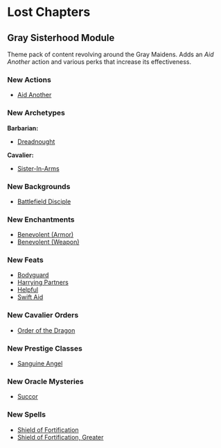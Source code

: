 # Lost Chapters

## Gray Sisterhood Module
Theme pack of content revolving around the Gray Maidens. Adds an *Aid Another* action and various perks that increase its effectiveness.

### New Actions
- [Aid Another](https://www.d20pfsrd.com/gamemastering/Combat/#TOC-Aid-Another) 

### New Archetypes
**Barbarian:**
- [Dreadnought](https://www.d20pfsrd.com/classes/core-classes/barbarian/archetypes/paizo-barbarian-archetypes/dreadnought-barbarian-archetype/)

**Cavalier:**
- [Sister-In-Arms](https://www.d20pfsrd.com/classes/base-classes/cavalier/archetypes/paizo-cavalier-archetypes/sister-in-arms-cavalier-archetype/)

### New Backgrounds
- [Battlefield Disciple](https://www.d20pfsrd.com/traits/combat-traits/battlefield-disciple/)

### New Enchantments
- [Benevolent (Armor)](https://www.d20pfsrd.com/magic-items/magic-armor/magic-armor-and-shield-special-abilities/benevolent/)
- [Benevolent (Weapon)](https://www.d20pfsrd.com/magic-items/magic-weapons/magic-weapon-special-abilities/benevolent/)

### New Feats
- [Bodyguard](https://www.d20pfsrd.com/feats/combat-feats/bodyguard-combat/)
- [Harrying Partners](https://www.d20pfsrd.com/feats/combat-feats/harrying-partners-combat-teamwork/)
- [Helpful](https://www.d20pfsrd.com/traits/combat-traits/helpful-combat/)
- [Swift Aid](https://www.d20pfsrd.com/feats/combat-feats/swift-aid-combat/)

### New Cavalier Orders
- [Order of the Dragon](https://www.d20pfsrd.com/classes/base-classes/cavalier/orders/paizo-cavalier-orders/order-of-the-dragon/)

### New Prestige Classes
- [Sanguine Angel](https://www.d20pfsrd.com/classes/prestige-classes/other-paizo/s-z/sanguine-angel/)

### New Oracle Mysteries
- [Succor](https://www.d20pfsrd.com/classes/base-classes/oracle/mysteries/paizo-oracle-mysteries/succor/)

### New Spells
- [Shield of Fortification](https://www.d20pfsrd.com/magic/all-spells/s/shield-of-fortification/)
- [Shield of Fortification, Greater](https://www.d20pfsrd.com/magic/all-spells/s/shield-of-fortification/)

